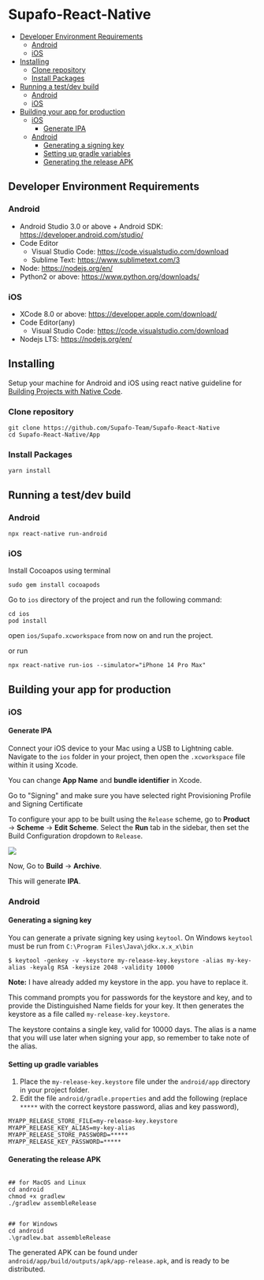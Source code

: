 # Supafo-React-Native

<!-- START doctoc generated TOC please keep comment here to allow auto update -->
<!-- DON'T EDIT THIS SECTION, INSTEAD RE-RUN doctoc TO UPDATE -->

- [Developer Environment Requirements](#developer-environment-requirements)
  - [Android](#android)
  - [iOS](#ios)
- [Installing](#installing)
  - [Clone repository](#clone-repository)
  - [Install Packages](#install-packages)
- [Running a test/dev build](#running-a-testdev-build)
  - [Android](#android-1)
  - [iOS](#ios-1)
- [Building your app for production](#building-your-app-for-production)
  - [iOS](#ios-2)
    - [Generate IPA](#generate-ipa)
  - [Android](#android-2)
    - [Generating a signing key](#generating-a-signing-key)
    - [Setting up gradle variables](#setting-up-gradle-variables)
    - [Generating the release APK](#generating-the-release-apk)

<!-- END doctoc generated TOC please keep comment here to allow auto update -->

## Developer Environment Requirements

### Android

- Android Studio 3.0 or above + Android SDK: https://developer.android.com/studio/
- Code Editor
  - Visual Studio Code: https://code.visualstudio.com/download
  - Sublime Text: https://www.sublimetext.com/3
- Node: https://nodejs.org/en/
- Python2 or above: https://www.python.org/downloads/

### iOS

- XCode 8.0 or above: https://developer.apple.com/download/
- Code Editor(any)
  - Visual Studio Code: https://code.visualstudio.com/download
- Nodejs LTS: https://nodejs.org/en/

## Installing

Setup your machine for Android and iOS using react native guideline for [Building Projects with Native Code](https://facebook.github.io/react-native/docs/getting-started.html).

### Clone repository

    git clone https://github.com/Supafo-Team/Supafo-React-Native
    cd Supafo-React-Native/App

### Install Packages

    yarn install

## Running a test/dev build

### Android

    npx react-native run-android

### iOS

Install Cocoapos using terminal

    sudo gem install cocoapods

Go to `ios` directory of the project and run the following command:

    cd ios
    pod install

open `ios/Supafo.xcworkspace` from now on and run the project.

or run

    npx react-native run-ios --simulator="iPhone 14 Pro Max"

## Building your app for production

### iOS

#### Generate IPA

Connect your iOS device to your Mac using a USB to Lightning cable. Navigate to the `ios` folder in your project, then open the `.xcworkspace` file within it using Xcode.

You can change **App Name** and **bundle identifier** in Xcode.

Go to "Signing" and make sure you have selected right Provisioning Profile and Signing Certificate

To configure your app to be built using the `Release` scheme, go to **Product** → **Scheme** → **Edit Scheme**. Select the **Run** tab in the sidebar, then set the Build Configuration dropdown to `Release`.

![](https://facebook.github.io/react-native/docs/assets/ConfigureReleaseScheme.png)

Now, Go to **Build** → **Archive**.

This will generate **IPA**.

### Android

#### Generating a signing key

You can generate a private signing key using `keytool`. On Windows `keytool` must be run from `C:\Program Files\Java\jdkx.x.x_x\bin`

```
$ keytool -genkey -v -keystore my-release-key.keystore -alias my-key-alias -keyalg RSA -keysize 2048 -validity 10000
```

**Note:** I have already added my keystore in the app. you have to replace it.

This command prompts you for passwords for the keystore and key, and to provide the Distinguished Name fields for your key. It then generates the keystore as a file called `my-release-key.keystore`.

The keystore contains a single key, valid for 10000 days. The alias is a name that you will use later when signing your app, so remember to take note of the alias.

#### Setting up gradle variables

1.  Place the `my-release-key.keystore` file under the `android/app` directory in your project folder.
2.  Edit the file `android/gradle.properties` and add the following (replace `*****` with the correct keystore password, alias and key password),

```
MYAPP_RELEASE_STORE_FILE=my-release-key.keystore
MYAPP_RELEASE_KEY_ALIAS=my-key-alias
MYAPP_RELEASE_STORE_PASSWORD=*****
MYAPP_RELEASE_KEY_PASSWORD=*****
```

#### Generating the release APK

```

## for MacOS and Linux
cd android
chmod +x gradlew
./gradlew assembleRelease


## for Windows
cd android
.\gradlew.bat assembleRelease
```

The generated APK can be found under `android/app/build/outputs/apk/app-release.apk`, and is ready to be distributed.
